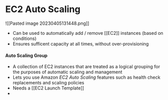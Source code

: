 # EC2 Auto Scaling
![[Pasted image 20230405131448.png]]
- Can be used to automatically add / remove [[EC2]] instances (based on conditions)
- Ensures sufficent capacity at all times, without over-provisioning

#### Auto Scaling Group
- A collection of EC2 instances that are treated as a logical grouping for the purposes of automatic scaling and management
- Lets you use Amazon *EC2 Auto Scaling* features such as health check replacements and scaling policies
- Needs a [[EC2 Launch Template]]
- 
